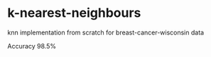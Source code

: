 # k-nearest-neighbours
knn implementation from scratch for breast-cancer-wisconsin data

Accuracy 98.5%
